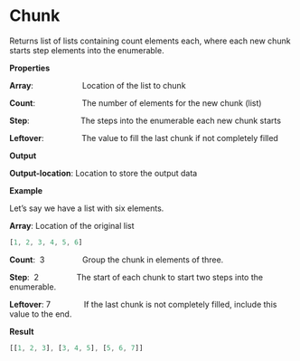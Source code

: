 # Chunk

Returns list of lists containing count elements each, where each new chunk starts step elements into the enumerable.

 **Properties**
 

**Array**:                      Location of the list to chunk

**Count**:                     The number of elements for the new chunk (list)

**Step**:                       The steps into the enumerable each new chunk starts

**Leftover**:                 The value to fill the last chunk if not completely filled

 **Output**
 

**Output-location**: Location to store the output data

 **Example**
 

Let’s say we have a list with six elements.

**Array**: Location of the original list

```jsx
[1, 2, 3, 4, 5, 6]
```

**Count**:  3                 Group the chunk in elements of three.  

**Step**:  2                   The start of each chunk to start two steps into the enumerable.  

**Leftover**: 7               If the last chunk is not completely filled, include this value to the end.

**Result**

```jsx
[[1, 2, 3], [3, 4, 5], [5, 6, 7]]
```